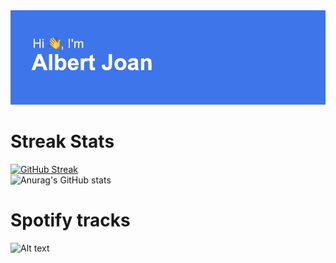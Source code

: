 <img  src="https://github.com/Albert2707/Albert2707/blob/main/header.png" />



# Streak Stats
[![GitHub Streak](http://github-readme-streak-stats.herokuapp.com?user=Albert2707&theme=dark)](https://git.io/streak-stats)<br/>
![Anurag's GitHub stats](https://github-readme-stats.vercel.app/api?username=anuraghazra&show_icons=true&theme=dracula)<br/>

# Spotify tracks
![Alt text](https://spotify-recently-played-readme.vercel.app/api?user=82nihz4bc830hxh5o2pijv3kd)<br/>


<!--
**Albert2707/Albert2707** is a ✨ _special_ ✨ repository because its `README.md` (this file) appears on your GitHub profile.

Here are some ideas to get you started:
- 🔭 I’m currently working on ...
- 🌱 I’m currently learning ...
- 👯 I’m looking to collaborate on ...
- 🤔 I’m looking for help with ...
- 💬 Ask me about ...
- 📫 How to reach me: ...
- 😄 Pronouns: ...
- ⚡ Fun fact: ...
-->
